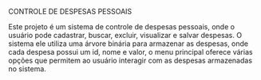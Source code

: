 CONTROLE DE DESPESAS PESSOAIS

Este projeto é um sistema de controle de despesas pessoais, onde o usuário pode cadastrar, buscar, excluir, visualizar e salvar despesas.
O sistema ele utiliza uma árvore binária para armazenar as despesas, onde cada despesa possui um id, nome e valor, o menu principal oferece
várias opções que permitem ao usuário interagir com as despesas armazenadas no sistema.

